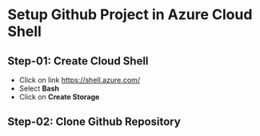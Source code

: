 # Setup Github Project in Azure Cloud Shell

## Step-01: Create Cloud Shell
- Click on link https://shell.azure.com/
- Select **Bash**
- Click on **Create Storage**

## Step-02: Clone Github Repository